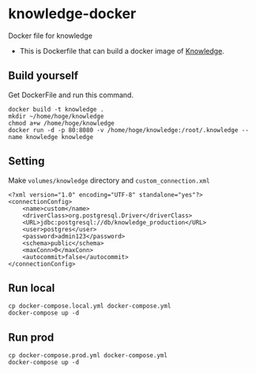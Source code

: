# knowledge-docker
Docker file for knowledge

- This is Dockerfile that can build a docker image of [Knowledge](https://github.com/support-project/knowledge).


## Build yourself

Get DockerFile and run this command.

```
docker build -t knowledge .
mkdir ~/home/hoge/knowledge
chmod a+w /home/hoge/knowledge
docker run -d -p 80:8080 -v /home/hoge/knowledge:/root/.knowledge --name knowledge knowledge
```

## Setting

Make `volumes/knowledge` directory and `custom_connection.xml`

```
<?xml version="1.0" encoding="UTF-8" standalone="yes"?>
<connectionConfig>
	<name>custom</name>
	<driverClass>org.postgresql.Driver</driverClass>
	<URL>jdbc:postgresql://db/knowledge_production</URL> 
	<user>postgres</user>
	<password>admin123</password>
	<schema>public</schema>
	<maxConn>0</maxConn>
	<autocommit>false</autocommit>
</connectionConfig>
```


## Run local

```
cp docker-compose.local.yml docker-compose.yml
docker-compose up -d
```

## Run prod

```
cp docker-compose.prod.yml docker-compose.yml
docker-compose up -d
```

